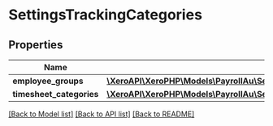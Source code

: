 # SettingsTrackingCategories

## Properties

 Name                     | Type                                                                                                                                    | Description | Notes      
--------------------------|-----------------------------------------------------------------------------------------------------------------------------------------|-------------|------------
 **employee_groups**      | [**\XeroAPI\XeroPHP\Models\PayrollAu\SettingsTrackingCategoriesEmployeeGroups**](SettingsTrackingCategoriesEmployeeGroups.md)           |             | [optional] 
 **timesheet_categories** | [**\XeroAPI\XeroPHP\Models\PayrollAu\SettingsTrackingCategoriesTimesheetCategories**](SettingsTrackingCategoriesTimesheetCategories.md) |             | [optional] 

[[Back to Model list]](../README.md#documentation-for-models) [[Back to API list]](../README.md#documentation-for-api-endpoints) [[Back to README]](../README.md)


